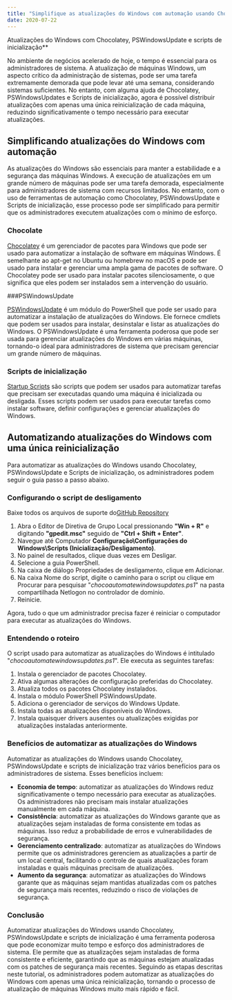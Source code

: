 ```yaml
---
title: "Simplifique as atualizações do Windows com automação usando Chocolatey, PSWindowsUpdate e scripts de inicialização"
date: 2020-07-22
---
```

 Atualizações do Windows com Chocolatey, PSWindowsUpdate e scripts de inicialização**

No ambiente de negócios acelerado de hoje, o tempo é essencial para os administradores de sistema. A atualização de máquinas Windows, um aspecto crítico da administração de sistemas, pode ser uma tarefa extremamente demorada que pode levar até uma semana, considerando sistemas suficientes. No entanto, com alguma ajuda de Chocolatey, PSWindowsUpdates e Scripts de inicialização, agora é possível distribuir atualizações com apenas uma única reinicialização de cada máquina, reduzindo significativamente o tempo necessário para executar atualizações.

## Simplificando atualizações do Windows com automação

As atualizações do Windows são essenciais para manter a estabilidade e a segurança das máquinas Windows. A execução de atualizações em um grande número de máquinas pode ser uma tarefa demorada, especialmente para administradores de sistema com recursos limitados. No entanto, com o uso de ferramentas de automação como Chocolatey, PSWindowsUpdate e Scripts de inicialização, esse processo pode ser simplificado para permitir que os administradores executem atualizações com o mínimo de esforço.

### Chocolate

[Chocolatey](https://chocolatey.org/) é um gerenciador de pacotes para Windows que pode ser usado para automatizar a instalação de software em máquinas Windows. É semelhante ao apt-get no Ubuntu ou homebrew no macOS e pode ser usado para instalar e gerenciar uma ampla gama de pacotes de software. O Chocolatey pode ser usado para instalar pacotes silenciosamente, o que significa que eles podem ser instalados sem a intervenção do usuário.

###PSWindowsUpdate

[PSWindowsUpdate](https://www.powershellgallery.com/packages/PSWindowsUpdate/2.0.0.4) é um módulo do PowerShell que pode ser usado para automatizar a instalação de atualizações do Windows. Ele fornece cmdlets que podem ser usados para instalar, desinstalar e listar as atualizações do Windows. O PSWindowsUpdate é uma ferramenta poderosa que pode ser usada para gerenciar atualizações do Windows em várias máquinas, tornando-o ideal para administradores de sistema que precisam gerenciar um grande número de máquinas.

### Scripts de inicialização

[Startup Scripts](https://docs.microsoft.com/en-us/previous-versions/windows/it-pro/windows-server-2012-R2-and-2012/dn789190(v=ws.11)) são scripts que podem ser usados para automatizar tarefas que precisam ser executadas quando uma máquina é inicializada ou desligada. Esses scripts podem ser usados para executar tarefas como instalar software, definir configurações e gerenciar atualizações do Windows.

## Automatizando atualizações do Windows com uma única reinicialização

Para automatizar as atualizações do Windows usando Chocolatey, PSWindowsUpdate e Scripts de inicialização, os administradores podem seguir o guia passo a passo abaixo.

### Configurando o script de desligamento
Baixe todos os arquivos de suporte do[GitHub Repository](https://github.com/simeononsecurity/ChocoAutomateWindowsUpdates)

1. Abra o Editor de Diretiva de Grupo Local pressionando **"Win + R"** e digitando **"gpedit.msc"** seguido de **"Ctrl + Shift + Enter"**.
2. Navegue até Computador **Configuração\Configurações do Windows\Scripts (Inicialização/Desligamento)**.
3. No painel de resultados, clique duas vezes em Desligar.
4. Selecione a guia PowerShell.
5. Na caixa de diálogo Propriedades de desligamento, clique em Adicionar.
6. Na caixa Nome do script, digite o caminho para o script ou clique em Procurar para pesquisar "*chocoautomatewindowsupdates.ps1*" na pasta compartilhada Netlogon no controlador de domínio.
7. Reinicie.

Agora, tudo o que um administrador precisa fazer é reiniciar o computador para executar as atualizações do Windows.

### Entendendo o roteiro

O script usado para automatizar as atualizações do Windows é intitulado "*chocoautomatewindowsupdates.ps1*". Ele executa as seguintes tarefas:

1. Instala o gerenciador de pacotes Chocolatey.
2. Ativa algumas alterações de configuração preferidas do Chocolatey.
3. Atualiza todos os pacotes Chocolatey instalados.
4. Instala o módulo PowerShell PSWindowsUpdate.
5. Adiciona o gerenciador de serviços do Windows Update.
6. Instala todas as atualizações disponíveis do Windows.
7. Instala quaisquer drivers ausentes ou atualizações exigidas por atualizações instaladas anteriormente.

### Benefícios de automatizar as atualizações do Windows

Automatizar as atualizações do Windows usando Chocolatey, PSWindowsUpdate e scripts de inicialização traz vários benefícios para os administradores de sistema. Esses benefícios incluem:

- **Economia de tempo**: automatizar as atualizações do Windows reduz significativamente o tempo necessário para executar as atualizações. Os administradores não precisam mais instalar atualizações manualmente em cada máquina.
- **Consistência**: automatizar as atualizações do Windows garante que as atualizações sejam instaladas de forma consistente em todas as máquinas. Isso reduz a probabilidade de erros e vulnerabilidades de segurança.
- **Gerenciamento centralizado**: automatizar as atualizações do Windows permite que os administradores gerenciem as atualizações a partir de um local central, facilitando o controle de quais atualizações foram instaladas e quais máquinas precisam de atualizações.
- **Aumento da segurança**: automatizar as atualizações do Windows garante que as máquinas sejam mantidas atualizadas com os patches de segurança mais recentes, reduzindo o risco de violações de segurança.

### Conclusão

Automatizar atualizações do Windows usando Chocolatey, PSWindowsUpdate e scripts de inicialização é uma ferramenta poderosa que pode economizar muito tempo e esforço dos administradores de sistema. Ele permite que as atualizações sejam instaladas de forma consistente e eficiente, garantindo que as máquinas estejam atualizadas com os patches de segurança mais recentes. Seguindo as etapas descritas neste tutorial, os administradores podem automatizar as atualizações do Windows com apenas uma única reinicialização, tornando o processo de atualização de máquinas Windows muito mais rápido e fácil.
